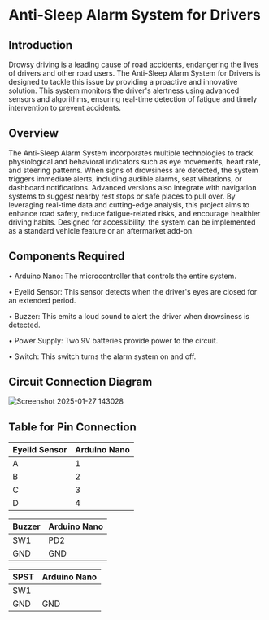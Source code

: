 # Anti-Sleep Alarm System for Drivers

## Introduction
Drowsy driving is a leading cause of road accidents, endangering the lives of drivers and other road users. The Anti-Sleep Alarm System for Drivers is designed to tackle this issue by providing a proactive and innovative solution. This system monitors the driver's alertness using advanced sensors and algorithms, ensuring real-time detection of fatigue and timely intervention to prevent accidents.

## Overview
The Anti-Sleep Alarm System incorporates multiple technologies to track physiological and behavioral indicators such as eye movements, heart rate, and steering patterns. When signs of drowsiness are detected, the system triggers immediate alerts, including audible alarms, seat vibrations, or dashboard notifications. Advanced versions also integrate with navigation systems to suggest nearby rest stops or safe places to pull over. By leveraging real-time data and cutting-edge analysis, this project aims to enhance road safety, reduce fatigue-related risks, and encourage healthier driving habits. Designed for accessibility, the system can be implemented as a standard vehicle feature or an aftermarket add-on.


## Components Required
• Arduino Nano: The microcontroller that controls the entire system.

• Eyelid Sensor: This sensor detects when the driver's eyes are closed for an extended period. 

• Buzzer: This emits a loud sound to alert the driver when drowsiness is detected. 

• Power Supply: Two 9V batteries provide power to the circuit. 

• Switch: This switch turns the alarm system on and off.

## Circuit Connection Diagram

![Screenshot 2025-01-27 143028](https://github.com/user-attachments/assets/e81b11ad-8c08-4245-a893-e19b2d56b960)

## Table for Pin Connection
| Eyelid Sensor | Arduino Nano |
| --- | --- |
| A | 1 |
| B | 2 |
| C | 3 |
| D | 4 |

| Buzzer | Arduino Nano |
| --- | --- |
| SW1 | PD2 |
| GND | GND |

| SPST | Arduino Nano |
| --- | --- |
| SW1 |  |
| GND | GND |
